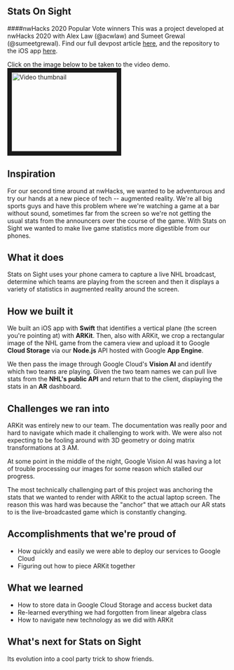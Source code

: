## Stats On Sight

####nwHacks 2020 Popular Vote winners 
This was a project developed at nwHacks 2020 with Alex Law (@acwlaw) and Sumeet Grewal (@sumeetgrewal). Find our full devpost article [here](https://devpost.com/software/stats-on-sight), and the repository to the iOS app [here](https://github.com/acwlaw/stats-on-sight-).  
  
Click on the image below to be taken to the video demo.
<a href="http://www.youtube.com/watch?feature=player_embedded&v=SHfXLdixfSY
" target="_blank"><img src="http://img.youtube.com/vi/SHfXLdixfSY/0.jpg" 
alt="Video thumbnail" width="240" height="180" border="10" /></a>

## Inspiration
For our second time around at nwHacks, we wanted to be adventurous and try our hands at a new piece of tech -- augmented reality. We're all big sports guys and have this problem where we're watching a game at a bar without sound, sometimes far from the screen so we're not getting the usual stats from the announcers over the course of the game. With Stats on Sight we wanted to make live game statistics more digestible from our phones. 

## What it does
Stats on Sight uses your phone camera to capture a live NHL broadcast, determine which teams are playing from the screen and then it displays a variety of statistics in augmented reality around the screen.

## How we built it
We built an iOS app with **Swift** that identifies a vertical plane (the screen you're pointing at) with **ARKit**. Then, also with ARKit, we crop a rectangular image of the NHL game from the camera view and upload it to Google **Cloud Storage** via our **Node.js** API hosted with Google **App Engine**. 

We then pass the image through Google Cloud's **Vision AI** and identify which two teams are playing. Given the two team names we can pull live stats from the **NHL's public API** and return that to the client, displaying the stats in an **AR** dashboard.

## Challenges we ran into
ARKit was entirely new to our team. The documentation was really poor and hard to navigate which made it challenging to work with. We were also not expecting to be fooling around with 3D geometry or doing matrix transformations at 3 AM.  
  
At some point in the middle of the night, Google Vision AI was having a lot of trouble processing our images for some reason which stalled our progress. 

The most technically challenging part of this project was anchoring the stats that we wanted to render with ARKit to the actual laptop screen. The reason this was hard was because the "anchor" that we attach our AR stats to is the live-broadcasted game which is constantly changing.

## Accomplishments that we're proud of
- How quickly and easily we were able to deploy our services to Google Cloud
- Figuring out how to piece ARKit together

## What we learned
- How to store data in Google Cloud Storage and access bucket data
- Re-learned everything we had forgotten from linear algebra class
- How to navigate new technology as we did with ARKit

## What's next for Stats on Sight
Its evolution into a cool party trick to show friends.
